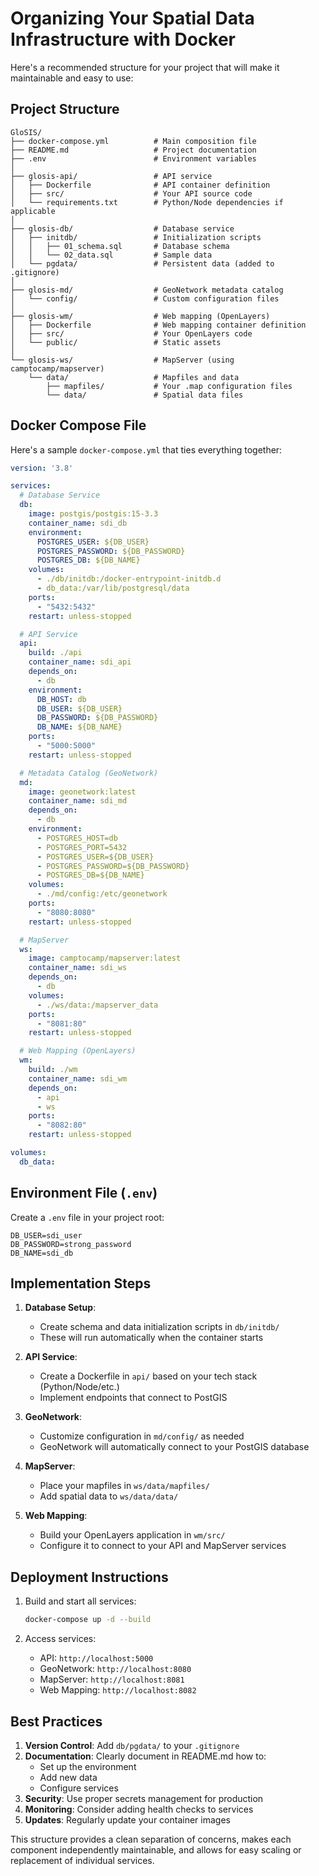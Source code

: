 # Organizing Your Spatial Data Infrastructure with Docker

Here's a recommended structure for your project that will make it maintainable and easy to use:

## Project Structure

```
GloSIS/
├── docker-compose.yml          # Main composition file
├── README.md                   # Project documentation
├── .env                        # Environment variables
│
├── glosis-api/                 # API service
│   ├── Dockerfile              # API container definition
│   ├── src/                    # Your API source code
│   └── requirements.txt        # Python/Node dependencies if applicable
│
├── glosis-db/                  # Database service
│   ├── initdb/                 # Initialization scripts
│   │   ├── 01_schema.sql       # Database schema
│   │   └── 02_data.sql         # Sample data
│   └── pgdata/                 # Persistent data (added to .gitignore)
│
├── glosis-md/                  # GeoNetwork metadata catalog
│   └── config/                 # Custom configuration files
│
├── glosis-wm/                  # Web mapping (OpenLayers)
│   ├── Dockerfile              # Web mapping container definition
│   ├── src/                    # Your OpenLayers code
│   └── public/                 # Static assets
│
└── glosis-ws/                  # MapServer (using camptocamp/mapserver)
    └── data/                   # Mapfiles and data
        ├── mapfiles/           # Your .map configuration files
        └── data/               # Spatial data files
```

## Docker Compose File

Here's a sample `docker-compose.yml` that ties everything together:

```yaml
version: '3.8'

services:
  # Database Service
  db:
    image: postgis/postgis:15-3.3
    container_name: sdi_db
    environment:
      POSTGRES_USER: ${DB_USER}
      POSTGRES_PASSWORD: ${DB_PASSWORD}
      POSTGRES_DB: ${DB_NAME}
    volumes:
      - ./db/initdb:/docker-entrypoint-initdb.d
      - db_data:/var/lib/postgresql/data
    ports:
      - "5432:5432"
    restart: unless-stopped

  # API Service
  api:
    build: ./api
    container_name: sdi_api
    depends_on:
      - db
    environment:
      DB_HOST: db
      DB_USER: ${DB_USER}
      DB_PASSWORD: ${DB_PASSWORD}
      DB_NAME: ${DB_NAME}
    ports:
      - "5000:5000"
    restart: unless-stopped

  # Metadata Catalog (GeoNetwork)
  md:
    image: geonetwork:latest
    container_name: sdi_md
    depends_on:
      - db
    environment:
      - POSTGRES_HOST=db
      - POSTGRES_PORT=5432
      - POSTGRES_USER=${DB_USER}
      - POSTGRES_PASSWORD=${DB_PASSWORD}
      - POSTGRES_DB=${DB_NAME}
    volumes:
      - ./md/config:/etc/geonetwork
    ports:
      - "8080:8080"
    restart: unless-stopped

  # MapServer
  ws:
    image: camptocamp/mapserver:latest
    container_name: sdi_ws
    depends_on:
      - db
    volumes:
      - ./ws/data:/mapserver_data
    ports:
      - "8081:80"
    restart: unless-stopped

  # Web Mapping (OpenLayers)
  wm:
    build: ./wm
    container_name: sdi_wm
    depends_on:
      - api
      - ws
    ports:
      - "8082:80"
    restart: unless-stopped

volumes:
  db_data:
```

## Environment File (`.env`)

Create a `.env` file in your project root:

```
DB_USER=sdi_user
DB_PASSWORD=strong_password
DB_NAME=sdi_db
```

## Implementation Steps

1. **Database Setup**:
   - Create schema and data initialization scripts in `db/initdb/`
   - These will run automatically when the container starts

2. **API Service**:
   - Create a Dockerfile in `api/` based on your tech stack (Python/Node/etc.)
   - Implement endpoints that connect to PostGIS

3. **GeoNetwork**:
   - Customize configuration in `md/config/` as needed
   - GeoNetwork will automatically connect to your PostGIS database

4. **MapServer**:
   - Place your mapfiles in `ws/data/mapfiles/`
   - Add spatial data to `ws/data/data/`

5. **Web Mapping**:
   - Build your OpenLayers application in `wm/src/`
   - Configure it to connect to your API and MapServer services

## Deployment Instructions

1. Build and start all services:
   ```bash
   docker-compose up -d --build
   ```

2. Access services:
   - API: `http://localhost:5000`
   - GeoNetwork: `http://localhost:8080`
   - MapServer: `http://localhost:8081`
   - Web Mapping: `http://localhost:8082`

## Best Practices

1. **Version Control**: Add `db/pgdata/` to your `.gitignore`
2. **Documentation**: Clearly document in README.md how to:
   - Set up the environment
   - Add new data
   - Configure services
3. **Security**: Use proper secrets management for production
4. **Monitoring**: Consider adding health checks to services
5. **Updates**: Regularly update your container images

This structure provides a clean separation of concerns, makes each component independently maintainable, and allows for easy scaling or replacement of individual services.
